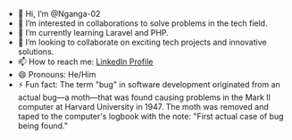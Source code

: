 - 👋 Hi, I’m @Nganga-02
- 👀 I’m interested in collaborations to solve problems in the tech field.
- 🌱 I’m currently learning Laravel and PHP.
- 💞️ I’m looking to collaborate on exciting tech projects and innovative solutions.
- 📫 How to reach me: [LinkedIn Profile](https://www.linkedin.com/in/erick-nganga-14520324a?utm_source=share&utm_campaign=share_via&utm_content=profile&utm_medium=android_app)
- 😄 Pronouns: He/Him
- ⚡ Fun fact: The term "bug" in software development originated from an actual bug—a moth—that was found causing problems in the Mark II computer at Harvard University in 1947. The moth was removed and taped to the computer's logbook with the note: "First actual case of bug being found."



<!---
Nganga-02/Nganga-02 is a ✨ special ✨ repository because its `README.md` (this file) appears on your GitHub profile.
You can click the Preview link to take a look at your changes.
--->
